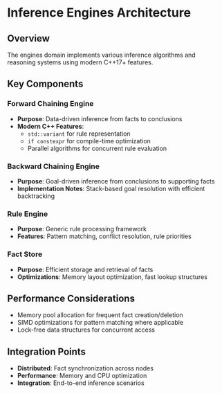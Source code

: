 # Inference Engines Architecture

## Overview

The engines domain implements various inference algorithms and reasoning systems using modern C++17+ features.

## Key Components

### Forward Chaining Engine
- **Purpose**: Data-driven inference from facts to conclusions
- **Modern C++ Features**: 
  - `std::variant` for rule representation
  - `if constexpr` for compile-time optimization
  - Parallel algorithms for concurrent rule evaluation

### Backward Chaining Engine  
- **Purpose**: Goal-driven inference from conclusions to supporting facts
- **Implementation Notes**: Stack-based goal resolution with efficient backtracking

### Rule Engine
- **Purpose**: Generic rule processing framework
- **Features**: Pattern matching, conflict resolution, rule priorities

### Fact Store
- **Purpose**: Efficient storage and retrieval of facts
- **Optimizations**: Memory layout optimization, fast lookup structures

## Performance Considerations

- Memory pool allocation for frequent fact creation/deletion
- SIMD optimizations for pattern matching where applicable
- Lock-free data structures for concurrent access

## Integration Points

- **Distributed**: Fact synchronization across nodes
- **Performance**: Memory and CPU optimization
- **Integration**: End-to-end inference scenarios